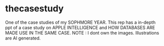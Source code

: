 # thecasestudy
One of the case studies of my SOPHMORE YEAR.
This rep has a in-depth ppt of a case study on APPLE INTELLIGENCE and HOW DATABASES ARE MADE USE IN THE SAME CASE.
NOTE :
I dont own the images. Illustrations are AI generated.
